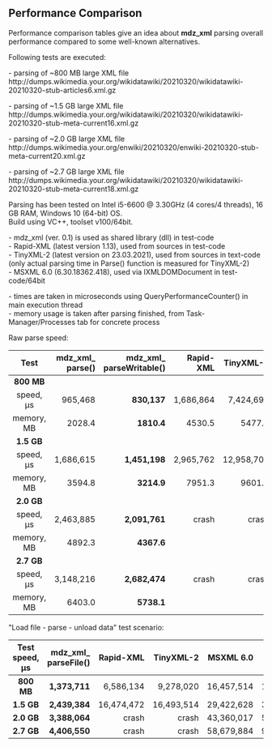 ## Performance Comparison

Performance comparison tables give an idea about **mdz_xml** parsing overall performance compared to some well-known alternatives.

Following tests are executed:

<p>- parsing of ~800 MB large XML file<br>
http://dumps.wikimedia.your.org/wikidatawiki/20210320/wikidatawiki-20210320-stub-articles6.xml.gz

<p>- parsing of ~1.5 GB large XML file<br>
http://dumps.wikimedia.your.org/wikidatawiki/20210320/wikidatawiki-20210320-stub-meta-current16.xml.gz

<p>- parsing of ~2.0 GB large XML file<br>
http://dumps.wikimedia.your.org/enwiki/20210320/enwiki-20210320-stub-meta-current20.xml.gz

<p>- parsing of ~2.7 GB large XML file<br>
http://dumps.wikimedia.your.org/wikidatawiki/20210320/wikidatawiki-20210320-stub-meta-current18.xml.gz

Parsing has been tested on Intel i5-6600 @ 3.30GHz (4 cores/4 threads), 16 GB RAM, Windows 10 (64-bit) OS.<br>
Build using VC++, toolset v100/64bit.

<p>- mdz_xml (ver. 0.1) is used as shared library (dll) in test-code<br>
- Rapid-XML (latest version 1.13), used from sources in test-code<br>
- TinyXML-2 (latest version on 23.03.2021), used from sources in text-code<br>
(only actual parsing time in Parse() function is measured for TinyXML-2)<br>
- MSXML 6.0 (6.30.18362.418), used via IXMLDOMDocument in test-code/64bit

<p>- times are taken in microseconds using QueryPerformanceCounter() in main execution thread<br>
- memory usage is taken after parsing finished, from Task-Manager/Processes tab for concrete process<br>

Raw parse speed:

| Test  | mdz_xml_<br>parse() | mdz_xml_<br>parseWritable() | Rapid-XML|TinyXML-2|MSXML 6.0|pugiXml|
| :---: | ---:               | ---:                        | ---:       | ---:           | ---:            | ---:    |
| **800 MB**|                |                             |            |                 |            |          |
| speed,  μs| 965,468       |**830,137**               |1,686,864     |7,424,695     |12,940,236     |1,243,289 |
| memory, MB| 2028.4       |**1810.4**                  |4530.5       |5477.5       |3428.5        |3298.5 |
| **1.5 GB** |             |                           |              |             |                 |   |
| speed,  μs | 1,686,615   | **1,451,198**           | 2,965,762     |12,958,705    |22,529,768     |2,181,464|
| memory, MB | 3594.8      | **3214.9**             | 7951.3          | 9601.6      |6095.3        |5806.0   |
| **2.0 GB** |            |                         |                 |             |              |    |
| speed,  μs |  2,463,885 | **2,091,761**          |  crash          | crash      | 32,466,422   |3,428,855|
| memory, MB |   4892.3    | **4367.6**            |              |              |8279.7     |7911.0|
| **2.7 GB** |            |                       |                  |              |         |     |
| speed,  μs | 3,148,216| **2,682,474**           | crash           | crash        |43,521,423 |4,124,275|
| memory, MB | 6403.0  |  **5738.1**              |                 |              |10809.6    |10274.6|

"Load file - parse - unload data" test scenario:

| Test<br>speed, μs  | mdz_xml_<br>parseFile() | Rapid-XML|TinyXML-2|MSXML 6.0|pugiXml|
| :---:              | ---:                    | ---:      | ---:    | ---:    | ---: |
| **800 MB**         | **1,373,711**          |6,586,134   |9,278,020|16,457,514|1,899,272|
| **1.5 GB**        |  **2,439,384**          |16,474,472 | 16,493,514| 29,422,628 |3,515,159|
| **2.0 GB**        | **3,388,064**          |crash | crash| 43,360,017 |5,411,959|
| **2.7 GB**        | **4,406,550**          |crash | crash| 58,679,884 |9,551,191|
